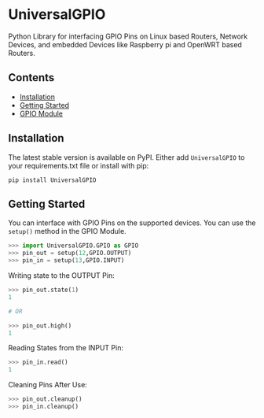 # UniversalGPIO

Python Library for interfacing GPIO Pins on Linux based Routers, Network Devices, and embedded Devices like Raspberry pi and OpenWRT based Routers.

## Contents

- [Installation](##Installation)
- [Getting Started](##Getting-Started)
- [GPIO Module](GPIO.md)

## Installation

The latest stable version is available on PyPI. Either add `UniversalGPIO` to your requirements.txt file or install with pip:

`pip install UniversalGPIO`

## Getting Started

You can interface with GPIO Pins on the supported devices. You can use the `setup()` method in the GPIO Module.

```python
>>> import UniversalGPIO.GPIO as GPIO
>>> pin_out = setup(12,GPIO.OUTPUT)
>>> pin_in = setup(13,GPIO.INPUT)
```

Writing state to the OUTPUT Pin:

```python
>>> pin_out.state(1)
1

# OR

>>> pin_out.high()
1
```

Reading States from the INPUT Pin:

```Python
>>> pin_in.read()
1
```

Cleaning Pins After Use:

```python
>>> pin_out.cleanup()
>>> pin_in.cleanup()
```
